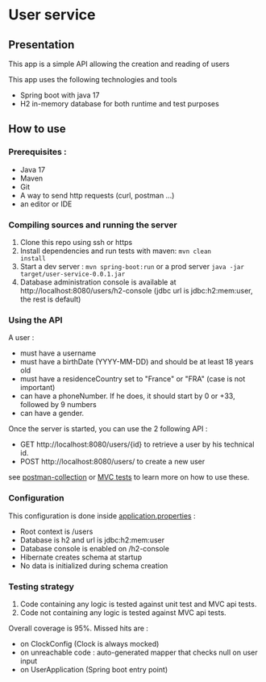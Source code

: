 # User service

## Presentation

This app is a simple API allowing the creation and reading of users

This app uses the following technologies and tools

- Spring boot with java 17
- H2 in-memory database for both runtime and test purposes

## How to use

### Prerequisites :

- Java 17
- Maven
- Git
- A way to send http requests (curl, postman ...)
- an editor or IDE

### Compiling sources and running the server

1. Clone this repo using ssh or https
2. Install dependencies and run tests with maven:
   <code>mvn clean install</code>
3. Start a dev server : <code>mvn spring-boot:run</code> or a prod server <code>java -jar
   target/user-service-0.0.1.jar</code>
4. Database administration console is available at http://localhost:8080/users/h2-console (jdbc url is jdbc:h2:mem:user,
   the rest is default)

### Using the API

A user :

- must have a username
- must have a birthDate (YYYY-MM-DD) and should be at least 18 years old
- must have a residenceCountry set to "France" or "FRA" (case is not important)
- can have a phoneNumber. If he does, it should start by 0 or +33, followed by 9 numbers
- can have a gender.

Once the server is started, you can use the 2 following API :

- GET http://localhost:8080/users/{id} to retrieve a user by his technical id.
- POST http://localhost:8080/users/ to create a new user

see [postman-collection](./postman_collection.json)
or [MVC tests](./src/test/java/fr/nbrumont/user/api/UserControllerIntegrationTest.java) to learn more on how to use
these.

### Configuration

This configuration is done inside [application.properties](./src/main/resources/application.properties) :

- Root context is /users
- Database is h2 and url is jdbc:h2:mem:user
- Database console is enabled on /h2-console
- Hibernate creates schema at startup
- No data is initialized during schema creation

### Testing strategy

1. Code containing any logic is tested against unit test and MVC api tests.
2. Code not containing any logic is tested against MVC api tests.

Overall coverage is 95%. Missed hits are :

- on ClockConfig (Clock is always mocked)
- on unreachable code : auto-generated mapper that checks null on user input
- on UserApplication (Spring boot entry point)

